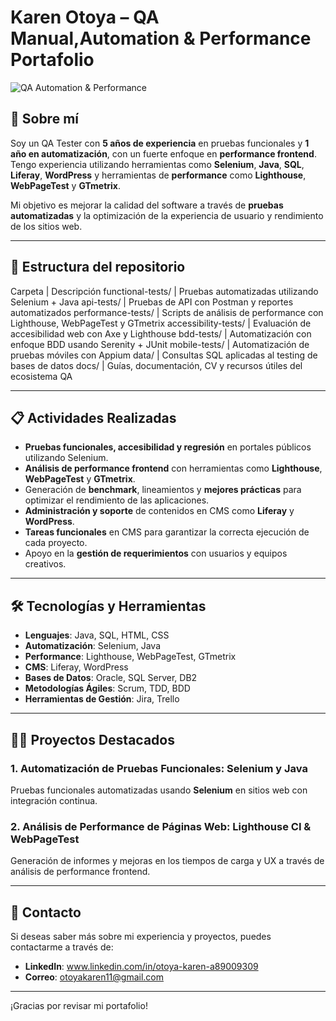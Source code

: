 # Karen Otoya – QA Manual,Automation & Performance Portafolio

![QA Automation & Performance](https://img.shields.io/badge/QA-Automation%20%26%20Performance-blue)

## 🚀 Sobre mí

Soy un QA Tester con **5 años de experiencia** en pruebas funcionales y **1 año en automatización**, con un fuerte enfoque en **performance frontend**. Tengo experiencia utilizando herramientas como **Selenium**, **Java**, **SQL**, **Liferay**, **WordPress** y herramientas de **performance** como **Lighthouse**, **WebPageTest** y **GTmetrix**.

Mi objetivo es mejorar la calidad del software a través de **pruebas automatizadas** y la optimización de la experiencia de usuario y rendimiento de los sitios web.

---

## 📁 Estructura del repositorio

Carpeta | Descripción
functional-tests/ | Pruebas automatizadas utilizando Selenium + Java
api-tests/ | Pruebas de API con Postman y reportes automatizados
performance-tests/ | Scripts de análisis de performance con Lighthouse, WebPageTest y GTmetrix
accessibility-tests/ | Evaluación de accesibilidad web con Axe y Lighthouse
bdd-tests/ | Automatización con enfoque BDD usando Serenity + JUnit
mobile-tests/ | Automatización de pruebas móviles con Appium
data/ | Consultas SQL aplicadas al testing de bases de datos
docs/ | Guías, documentación, CV y recursos útiles del ecosistema QA

---

## 📋 Actividades Realizadas

- **Pruebas funcionales, accesibilidad y regresión** en portales públicos utilizando Selenium.
- **Análisis de performance frontend** con herramientas como **Lighthouse**, **WebPageTest** y **GTmetrix**.
- Generación de **benchmark**, lineamientos y **mejores prácticas** para optimizar el rendimiento de las aplicaciones.
- **Administración y soporte** de contenidos en CMS como **Liferay** y **WordPress**.
- **Tareas funcionales** en CMS para garantizar la correcta ejecución de cada proyecto.
- Apoyo en la **gestión de requerimientos** con usuarios y equipos creativos.

---

## 🛠 Tecnologías y Herramientas

- **Lenguajes**: Java, SQL, HTML, CSS
- **Automatización**: Selenium, Java
- **Performance**: Lighthouse, WebPageTest, GTmetrix
- **CMS**: Liferay, WordPress
- **Bases de Datos**: Oracle, SQL Server, DB2
- **Metodologías Ágiles**: Scrum, TDD, BDD
- **Herramientas de Gestión**: Jira, Trello

---

## 🧑‍💻 Proyectos Destacados

### 1. **Automatización de Pruebas Funcionales**: Selenium y Java
Pruebas funcionales automatizadas usando **Selenium** en sitios web con integración continua.

### 2. **Análisis de Performance de Páginas Web**: Lighthouse CI & WebPageTest
Generación de informes y mejoras en los tiempos de carga y UX a través de análisis de performance frontend.

---

## 🔗 Contacto

Si deseas saber más sobre mi experiencia y proyectos, puedes contactarme a través de:

- **LinkedIn**: www.linkedin.com/in/otoya-karen-a89009309
- **Correo**: otoyakaren11@gmail.com

---

¡Gracias por revisar mi portafolio!
